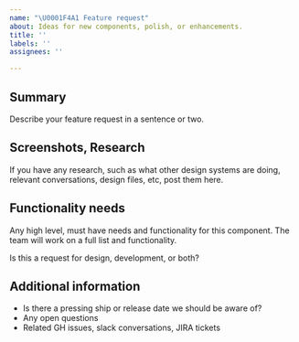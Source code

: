 ```yaml
---
name: "\U0001F4A1 Feature request"
about: Ideas for new components, polish, or enhancements.
title: ''
labels: ''
assignees: ''

---
```


<!-- 
Use this template to request new components, enhance, or polish an existing feature. 

If you are reporting a bug or problem, please use the bug template instead.
-->

## Summary
Describe your feature request in a sentence or two.

## Screenshots, Research
If you have any research, such as what other design systems are doing, relevant conversations, design files, etc, post them here.

## Functionality needs
Any high level, must have needs and functionality for this component. The team will work on a full list and functionality.

Is this a request for design, development, or both? 

## Additional information

- Is there a pressing ship or release date we should be aware of?
- Any open questions
- Related GH issues, slack conversations, JIRA tickets
